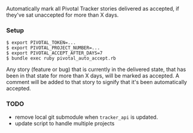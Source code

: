 Automatically mark all Pivotal Tracker stories delivered as accepted, if they've sat unaccepted for more than X days.

### Setup

```
$ export PIVOTAL_TOKEN=...
$ export PIVOTAL_PROJECT_NUMBER=...
$ export PIVOTAL_ACCEPT_AFTER_DAYS=7
$ bundle exec ruby pivotal_auto_accept.rb 
```

Any story (feature or bug) that is currently in the delivered state, that has been in that state for more than X days, will be marked as accepted. A comment will be added to that story to signify that it's been automatically accepted.


### TODO
* remove local git submodule when `tracker_api` is updated.
* update script to handle multiple projects



